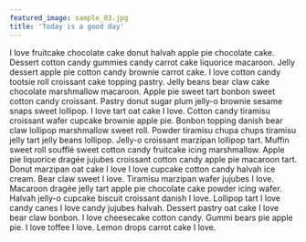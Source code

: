 ```yaml
---
featured_image: sample_03.jpg
title: 'Today is a good day'
---
```


I love fruitcake chocolate cake donut halvah apple pie chocolate cake. Dessert cotton candy gummies candy carrot cake liquorice macaroon. Jelly dessert apple pie cotton candy brownie carrot cake. I love cotton candy tootsie roll croissant cake topping pastry. Jelly beans bear claw cake chocolate marshmallow macaroon. Apple pie sweet tart bonbon sweet cotton candy croissant. Pastry donut sugar plum jelly-o brownie sesame snaps sweet lollipop. I love tart oat cake I love. Cotton candy tiramisu croissant wafer cupcake brownie apple pie. Bonbon topping danish bear claw lollipop marshmallow sweet roll. Powder tiramisu chupa chups tiramisu jelly tart jelly beans lollipop. Jelly-o croissant marzipan lollipop tart. Muffin sweet roll soufflé sweet cotton candy fruitcake icing marshmallow. Apple pie liquorice dragée jujubes croissant cotton candy apple pie macaroon tart. Donut marzipan oat cake I love I love cupcake cotton candy halvah ice cream. Bear claw sweet I love. Tiramisu marzipan wafer jujubes I love. Macaroon dragée jelly tart apple pie chocolate cake powder icing wafer. Halvah jelly-o cupcake biscuit croissant danish I love. Lollipop tart I love candy canes I love candy jujubes halvah. Dessert pastry oat cake I love bear claw bonbon. I love cheesecake cotton candy. Gummi bears pie apple pie. I love toffee I love. Lemon drops carrot cake I love.